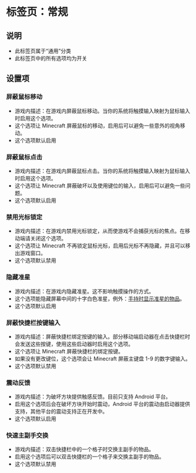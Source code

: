 # 标签页：常规

## 说明

- 此标签页属于“通用”分类
- 此标签页中的所有选项均为开关

## 设置项

### 屏蔽鼠标移动

- 游戏内描述：在游戏内屏蔽鼠标移动。当你的系统将触摸输入映射为鼠标输入时启用这个选项。
- 这个选项让 Minecraft 屏蔽鼠标的移动，启用后可以避免一些意外的视角移动。
- 这个选项默认启用

### 屏蔽鼠标点击

- 游戏内描述：在游戏内屏蔽鼠标点击。当你的系统将触摸输入映射为鼠标输入时启用这个选项。
- 这个选项让 Minecraft 屏蔽破坏以及使用键位的输入，启用后可以避免一些问题。
- 这个选项默认启用

### 禁用光标锁定

- 游戏内描述：在游戏内禁用光标锁定，从而使游戏不会捕获光标的焦点。在移动端请关闭这个选项。
- 这个选项让 Minecraft 不再锁定鼠标光标，启用后光标不再隐藏，并且可以移出游戏窗口。
- 这个选项默认禁用

### 隐藏准星

- 游戏内描述：在游戏内隐藏准星。这不影响触摸操作的方式。
- 这个选项能隐藏屏幕中间的十字白色准星，例外：[手持时显示准星的物品](../item/items-show-crosshair-when-holding)。
- 这个选项默认启用

### 屏蔽快捷栏按键输入

- 游戏内描述：屏蔽快捷栏绑定按键的输入。部分移动端启动器在点击快捷栏时会发送这些按键，使用这些启动器时启用这个选项。
- 这个选项让 Minecraft 屏蔽快捷栏的绑定按键。
- 如果没有更改键位，这个选项会让 Minecraft 屏蔽主键盘 1-9 的数字键输入。
- 这个选项默认禁用

### 震动反馈

- 游戏内描述：为破坏方块提供触感反馈。目前只支持 Android 平台。
- 启用这个选项后会在破坏方块开始时震动，Android 平台的震动由启动器提供支持，其他平台的震动支持正在开发中。
- 这个选项默认启用

### 快速主副手交换

- 游戏内描述：双击快捷栏中的一个格子时交换主副手的物品。
- 启用这个选项后可以双击快捷栏的一个格子来交换主副手的物品。
- 这个选项默认禁用
